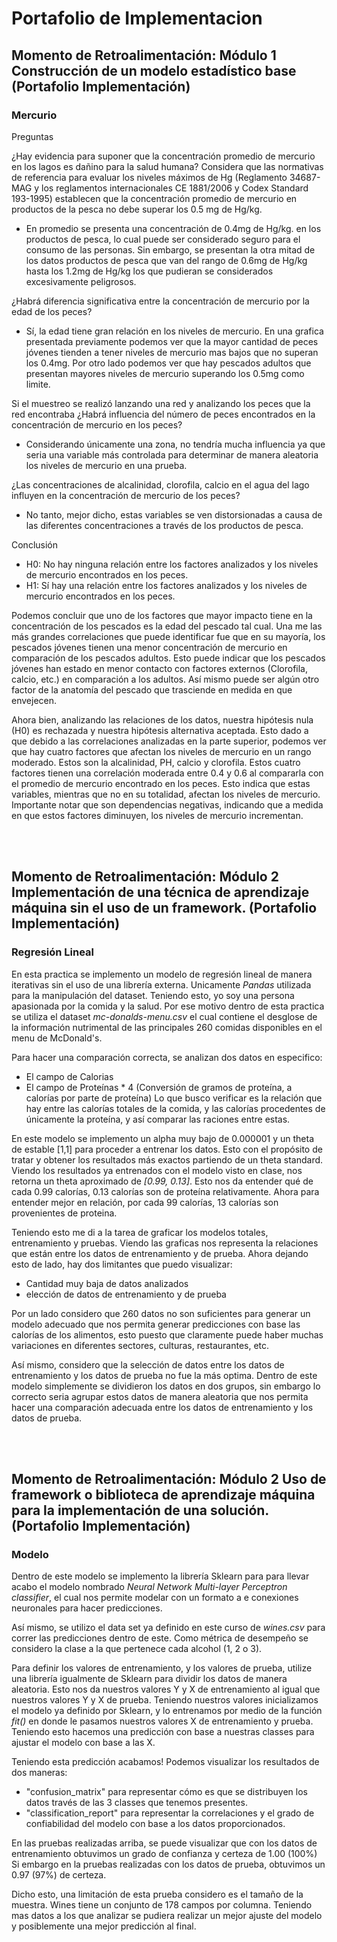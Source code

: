 # Portafolio de Implementacion
## Momento de Retroalimentación: Módulo 1 Construcción de un modelo estadístico base (Portafolio Implementación)
### Mercurio
Preguntas

¿Hay evidencia para suponer que la concentración promedio de mercurio en los lagos es dañino para la salud humana? Considera que las normativas de referencia para evaluar los niveles máximos de Hg (Reglamento 34687-MAG y los reglamentos internacionales CE 1881/2006 y Codex Standard 193-1995) establecen que la concentración promedio de mercurio en productos de la pesca no debe superar los 0.5 mg de Hg/kg.
- En promedio se presenta una concentración de 0.4mg de Hg/kg. en los productos de pesca, lo cual puede ser considerado seguro para el consumo de las personas. Sin embargo, se presentan la otra mitad de los datos productos de pesca que van del rango de 0.6mg de Hg/kg hasta los 1.2mg de Hg/kg los que pudieran se considerados excesivamente peligrosos.

¿Habrá diferencia significativa entre la concentración de mercurio por la edad de los peces?
- Sí, la edad tiene gran relación en los niveles de mercurio. En una grafica presentada previamente podemos ver que la mayor cantidad de peces jóvenes tienden a tener niveles de mercurio mas bajos que no superan los 0.4mg. Por otro lado podemos ver que hay pescados adultos que presentan mayores niveles de mercurio superando los 0.5mg como limite.

Si el muestreo se realizó lanzando una red y analizando los peces que la red encontraba ¿Habrá influencia del número de peces encontrados en la concentración de mercurio en los peces?
- Considerando únicamente una zona, no tendría mucha influencia ya que seria una variable más controlada para determinar de manera aleatoria los niveles de mercurio en una prueba.

¿Las concentraciones de alcalinidad, clorofila, calcio en el agua del lago influyen en la concentración de mercurio de los peces?
- No tanto, mejor dicho, estas variables se ven distorsionadas a causa de las diferentes concentraciones a través de los productos de pesca.


Conclusión
- H0: No hay ninguna relación entre los factores analizados y los niveles de mercurio encontrados en los peces.
- H1: Sí hay una relación entre los factores analizados y los niveles de mercurio encontrados en los peces.

Podemos concluir que uno de los factores que mayor impacto tiene en la concentración de los pescados es la edad del pescado tal cual. Una me las más grandes correlaciones que puede identificar fue que en su mayoría, los pescados jóvenes tienen una menor concentración de mercurio en comparación de los pescados adultos. Esto puede indicar que los pescados jóvenes han estado en menor contacto con factores externos (Clorofila, calcio, etc.) en comparación a los adultos. Así mismo puede ser algún otro factor de la anatomía del pescado que trasciende en medida en que envejecen.

Ahora bien, analizando las relaciones de los datos, nuestra hipótesis nula (H0) es rechazada y nuestra hipótesis alternativa aceptada. Esto dado a que debido a las correlaciones analizadas en la parte superior, podemos ver que hay cuatro factores que afectan los niveles de mercurio en un rango moderado. Estos son la alcalinidad, PH, calcio y clorofila. Estos cuatro factores tienen una correlación moderada entre 0.4 y 0.6 al compararla con el promedio de mercurio encontrado en los peces. Esto indica que estas variables, mientras que no en su totalidad, afectan los niveles de mercurio. Importante notar que son dependencias negativas, indicando que a medida en que estos factores diminuyen, los niveles de mercurio incrementan.

<br><br>

## Momento de Retroalimentación: Módulo 2 Implementación de una técnica de aprendizaje máquina sin el uso de un framework. (Portafolio Implementación)
### Regresión Lineal

En esta practica se implemento un modelo de regresión lineal de manera iterativas sin el uso de una librería externa. Unicamente _Pandas_ utilizada para la manipulación del dataset. Teniendo esto, yo soy una persona apasionada por la comida y la salud. Por ese motivo dentro de esta practica se utiliza el dataset _mc-donalds-menu.csv_ el cual contiene el desglose de la información nutrimental de las principales 260 comidas disponibles en el menu de McDonald's.

Para hacer una comparación correcta, se analizan dos datos en especifico:
- El campo de Calorias
- El campo de Proteínas * 4 (Conversión de gramos de proteína, a calorías por parte de proteína)
Lo que busco verificar es la relación que hay entre las calorías totales de la comida, y las calorías procedentes de únicamente la proteína, y así comparar las raciones entre estas.

En este modelo se implemento un alpha muy bajo de 0.000001 y un theta de estable [1,1] para proceder a entrenar los datos. Esto con el propósito de tratar y obtener los resultados más exactos partiendo de un theta standard. Viendo los resultados ya entrenados con el modelo visto en clase, nos retorna un theta aproximado de _[0.99, 0.13]_. Esto nos da entender qué de cada 0.99 calorías, 0.13 calorías son de proteína relativamente. Ahora para entender mejor en relación, por cada 99 calorías, 13 calorías son provenientes de proteina.

Teniendo esto me di a la tarea de graficar los modelos totales, entrenamiento y pruebas. Viendo las graficas nos representa la relaciones que están entre los datos de entrenamiento y de prueba. Ahora dejando esto de lado, hay dos limitantes que puedo visualizar:
- Cantidad muy baja de datos analizados
- elección de datos de entrenamiento y de prueba

Por un lado considero que 260 datos no son suficientes para generar un modelo adecuado que nos permita generar predicciones con base las calorías de los alimentos, esto puesto que claramente puede haber muchas variaciones en diferentes sectores, culturas, restaurantes, etc.

Así mismo, considero que la selección de datos entre los datos de entrenamiento y los datos de prueba no fue la más optima. Dentro de este modelo simplemente se dividieron los datos en dos grupos, sin embargo lo correcto seria agrupar estos datos de manera aleatoria que nos permita hacer una comparación adecuada entre los datos de entrenamiento y los datos de prueba.



<br><br>

## Momento de Retroalimentación: Módulo 2 Uso de framework o biblioteca de aprendizaje máquina para la implementación de una solución. (Portafolio Implementación)
### Modelo
Dentro de este modelo se implemento la librería Sklearn para para llevar acabo el modelo nombrado _Neural Network Multi-layer Perceptron classifier_, el cual nos permite modelar con un formato a e conexiones neuronales para hacer predicciones.

Así mismo, se utilizo el data set ya definido en este curso de _wines.csv_ para correr las predicciones dentro de este. Como métrica de desempeño se considero la clase a la que pertenece cada alcohol (1, 2 o 3). 

Para definir los valores de entrenamiento, y los valores de prueba, utilize una librería igualmente de Sklearn para dividir los datos de manera aleatoria. Esto nos da nuestros valores Y y X de entrenamiento al igual que nuestros valores Y y X de prueba. Teniendo nuestros valores inicializamos el modelo ya definido por Sklearn, y lo entrenamos por medio de la función _fit()_ en donde le pasamos nuestros valores X de entrenamiento y prueba. Teniendo esto hacemos una predicción con base a nuestras classes para ajustar el modelo con base a las X.

Teniendo esta predicción acabamos! Podemos visualizar los resultados de dos maneras:
- "confusion_matrix" para representar cómo es que se distribuyen los datos través de las 3 classes que tenemos presentes.
- "classification_report" para representar la correlaciones y el grado de confiabilidad del modelo con base a los datos proporcionados.

En las pruebas realizadas arriba, se puede visualizar que con los datos de entrenamiento obtuvimos un grado de confianza y certeza de 1.00 (100%)
Si embargo en la pruebas realizadas con los datos de prueba, obtuvimos un 0.97 (97%) de certeza.

Dicho esto, una limitación de esta prueba considero es el tamaño de la muestra. Wines tiene un conjunto de 178 campos por columna. Teniendo mas datos a los que analizar se pudiera realizar un mejor ajuste del modelo y posiblemente una mejor predicción al final.
